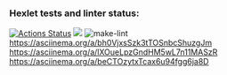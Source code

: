 ### Hexlet tests and linter status:
[![Actions Status](https://github.com/Ideriglazov/php-project-lvl1/workflows/hexlet-check/badge.svg)](https://github.com/Ideriglazov/php-project-lvl1/actions)
<a href="https://codeclimate.com/github/codeclimate/codeclimate/maintainability"><img src="https://api.codeclimate.com/v1/badges/a99a88d28ad37a79dbf6/maintainability" /></a>
![make-lint](https://github.com/Ideriglazov/php-project-lvl1/actions/workflows/make-lint.yml/badge.svg)
https://asciinema.org/a/bh0VjxsSzk3tTOSnbcShuzgJm
https://asciinema.org/a/lXOueLpzGndHM5wL7n11MASzR
https://asciinema.org/a/beCTOzytxTcax6u94fgg6ja8D
